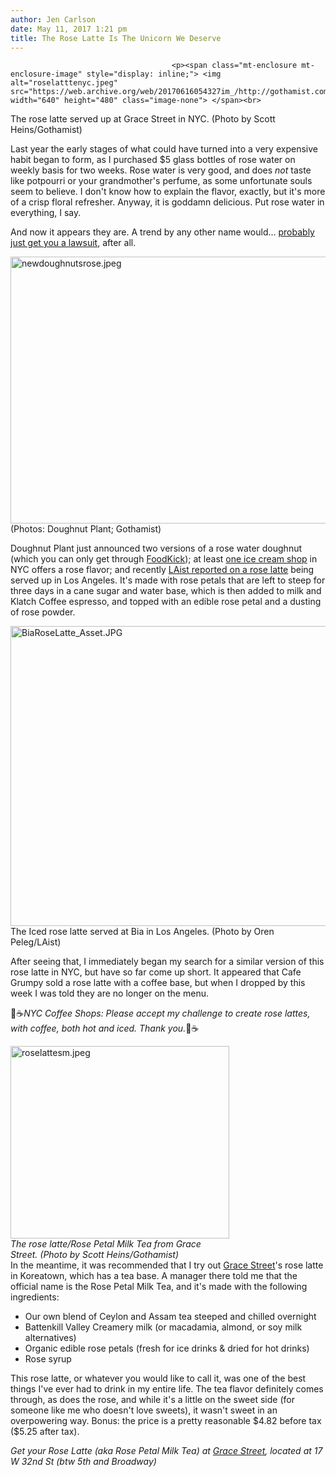 ```yaml
---
author: Jen Carlson
date: May 11, 2017 1:21 pm
title: The Rose Latte Is The Unicorn We Deserve
---
```


	
										<p><span class="mt-enclosure mt-enclosure-image" style="display: inline;"> <img alt="roselatttenyc.jpeg" src="https://web.archive.org/web/20170616054327im_/http://gothamist.com/attachments/arts_jen/roselatttenyc.jpeg" width="640" height="480" class="image-none"> </span><br>
<span class="photo_caption">The rose latte served up at Grace Street in NYC. (Photo by Scott Heins/Gothamist)</span></p>

<p>Last year the early stages of what could have turned into a very expensive habit began to form, as I purchased $5 glass bottles of rose water on weekly basis for two weeks. Rose water is very good, and does <em>not</em> taste like potpourri or your grandmother&apos;s perfume, as some unfortunate souls seem to believe. I don&apos;t know how to explain the flavor, exactly, but it&apos;s more of a crisp floral refresher. Anyway, it is goddamn delicious. Put rose water in everything, I say. </p>

<p>And now it appears they are. A trend by any other name would... <a href="https://web.archive.org/web/20170616054327/http://gothamist.com/2017/05/05/unicorn_lawsuit.php">probably just get you a lawsuit</a>, after all. </p>

<p><span class="mt-enclosure mt-enclosure-image" style="display: inline;"> <img alt="newdoughnutsrose.jpeg" src="https://web.archive.org/web/20170616054327im_/http://gothamist.com/attachments/arts_jen/newdoughnutsrose.jpeg" width="640" height="427" class="image-none"> </span><br>
<span class="photo_caption">(Photos: Doughnut Plant; Gothamist)</span></p>

<p>Doughnut Plant just announced two versions of a rose water doughnut (which you can only get through <a href="https://web.archive.org/web/20170616054327/https://www.foodkick.com/">FoodKick</a>); at least <a href="https://web.archive.org/web/20170616054327/http://gothamist.com/2017/05/11/best_ice_cream_2017.php">one ice cream shop</a> in NYC offers a rose flavor; and recently <a href="https://web.archive.org/web/20170616054327/http://laist.com/2017/05/03/bia_rose_latte.php#photo-1">LAist reported on a rose latte</a> being served up in Los Angeles. It&apos;s made with rose petals that are left to steep for three days in a cane sugar and water base, which is then added to milk and Klatch Coffee espresso, and topped with an edible rose petal and a dusting of rose powder. </p>

<p><span class="mt-enclosure mt-enclosure-image" style="display: inline;"> <img alt="BiaRoseLatte_Asset.JPG" src="https://web.archive.org/web/20170616054327im_/http://gothamist.com/attachments/arts_jen/BiaRoseLatte_Asset.JPG" width="640" height="480" class="image-none"> </span><br>
<span class="photo_caption">The Iced rose latte served at Bia in Los Angeles. (Photo by Oren Peleg/LAist)</span></p>

<p>After seeing that, I immediately began my search for a similar version of this rose latte in NYC, but have so far come up short. It appeared that Cafe Grumpy sold a rose latte with a coffee base, but when I dropped by this week I was told they are no longer on the menu. </p>

<p>&#x1F339;&#x2615;<em>NYC Coffee Shops: Please accept my challenge to create rose lattes, with coffee, both hot and iced. Thank you.</em>&#x1F339;&#x2615;</p>

<p><span class="mt-enclosure mt-enclosure-image" style="display: inline;"> </span></p><div class="image-right"> <img alt="roselattesm.jpeg" src="https://web.archive.org/web/20170616054327im_/http://gothamist.com/attachments/arts_jen/roselattesm.jpeg" width="350" height="308"> <br> <i style=" width:350px; ;display:block"> The rose latte/Rose Petal Milk Tea from Grace Street. (Photo by Scott Heins/Gothamist)</i></div> In the meantime, it was recommended that I try out <a href="https://web.archive.org/web/20170616054327/http://www.bygracestreet.com/">Grace Street</a>&apos;s rose latte in Koreatown, which has a tea base. A manager there told me that the official name is the Rose Petal Milk Tea, and it&apos;s made with the following ingredients:<ul><li>Our own blend of Ceylon and Assam tea steeped and chilled overnight<br>
</li><li>Battenkill Valley Creamery milk (or macadamia, almond, or soy milk alternatives)<br>
</li><li>Organic edible rose petals (fresh for ice drinks &amp; dried for hot drinks)<br>
</li><li>Rose syrup</li></ul>This rose latte, or whatever you would like to call it, was one of the best things I&apos;ve ever had to drink in my entire life. The tea flavor definitely comes through, as does the rose, and while it&apos;s a little on the sweet side (for someone like me who doesn&apos;t love sweets), it wasn&apos;t sweet in an overpowering way. Bonus: the price is a pretty reasonable $4.82 before tax ($5.25 after tax). <p></p>

<p><em>Get your Rose Latte (aka Rose Petal Milk Tea) at <a href="https://web.archive.org/web/20170616054327/http://www.bygracestreet.com/">Grace Street</a>, located at 17 W 32nd St (btw 5th and Broadway)</em></p>					
										
									
				